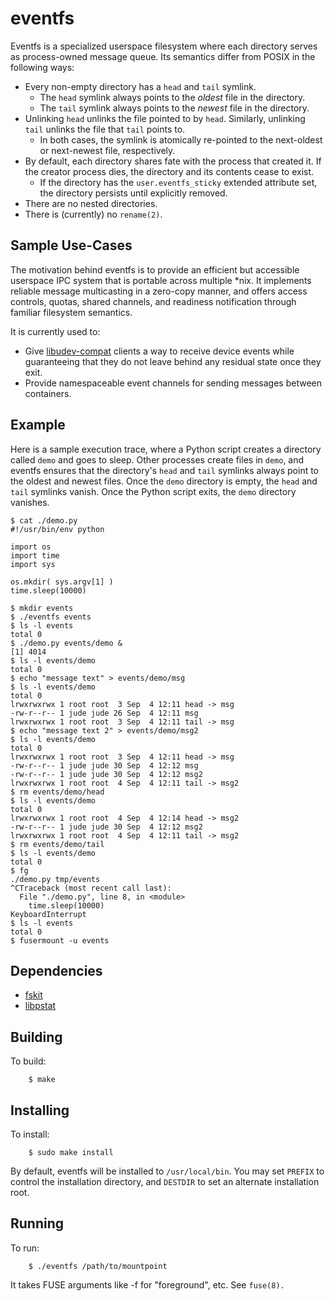 eventfs
=======

Eventfs is a specialized userspace filesystem where each directory serves as process-owned message queue.  Its semantics differ from POSIX in the following ways:

* Every non-empty directory has a `head` and `tail` symlink.
  * The `head` symlink always points to the *oldest* file in the directory.
  * The `tail` symlink always points to the *newest* file in the directory.
* Unlinking `head` unlinks the file pointed to by `head`.  Similarly, unlinking `tail` unlinks the file that `tail` points to.
  * In both cases, the symlink is atomically re-pointed to the next-oldest or next-newest file, respectively.
* By default, each directory shares fate with the process that created it.  If the creator process dies, the directory and its contents cease to exist.
  * If the directory has the `user.eventfs_sticky` extended attribute set, the directory persists until explicitly removed.
* There are no nested directories.
* There is (currently) no `rename(2)`.

Sample Use-Cases
----------------
The motivation behind eventfs is to provide an efficient but accessible userspace IPC system that is portable across multiple *nix.  It implements reliable message multicasting in a zero-copy manner, and offers access controls, quotas, shared channels, and readiness notification through familiar filesystem semantics.

It is currently used to:
* Give [libudev-compat](https://github.com/jcnelson/vdev) clients a way to receive device events while guaranteeing that they do not leave behind any residual state once they exit.
* Provide namespaceable event channels for sending messages between containers.

Example
-------

Here is a sample execution trace, where a Python script creates a directory called `demo` and goes to sleep.  Other processes create files in `demo`, and eventfs ensures that the directory's `head` and `tail` symlinks always point to the oldest and newest files.  Once the `demo` directory is empty, the `head` and `tail` symlinks vanish.  Once the Python script exits, the `demo` directory vanishes.

```
$ cat ./demo.py
#!/usr/bin/env python

import os
import time 
import sys

os.mkdir( sys.argv[1] )
time.sleep(10000)

$ mkdir events 
$ ./eventfs events
$ ls -l events
total 0
$ ./demo.py events/demo &
[1] 4014
$ ls -l events/demo
total 0
$ echo "message text" > events/demo/msg
$ ls -l events/demo 
total 0
lrwxrwxrwx 1 root root  3 Sep  4 12:11 head -> msg
-rw-r--r-- 1 jude jude 26 Sep  4 12:11 msg
lrwxrwxrwx 1 root root  3 Sep  4 12:11 tail -> msg
$ echo "message text 2" > events/demo/msg2
$ ls -l events/demo
total 0
lrwxrwxrwx 1 root root  3 Sep  4 12:11 head -> msg
-rw-r--r-- 1 jude jude 30 Sep  4 12:12 msg
-rw-r--r-- 1 jude jude 30 Sep  4 12:12 msg2
lrwxrwxrwx 1 root root  4 Sep  4 12:11 tail -> msg2
$ rm events/demo/head
$ ls -l events/demo 
total 0
lrwxrwxrwx 1 root root  4 Sep  4 12:14 head -> msg2
-rw-r--r-- 1 jude jude 30 Sep  4 12:12 msg2
lrwxrwxrwx 1 root root  4 Sep  4 12:11 tail -> msg2
$ rm events/demo/tail
$ ls -l events/demo
total 0
$ fg
./demo.py tmp/events
^CTraceback (most recent call last):
  File "./demo.py", line 8, in <module>
    time.sleep(10000)
KeyboardInterrupt
$ ls -l events
total 0
$ fusermount -u events
```

Dependencies
------------
* [fskit](https://github.com/jcnelson/fskit)
* [libpstat](https://github.com/jcnelson/libpstat)

Building
---------

To build:

        $ make

Installing
----------

To install:

        $ sudo make install

By default, eventfs will be installed to `/usr/local/bin`.  You may set `PREFIX` to control the installation directory, and `DESTDIR` to set an alternate installation root.

Running
-------

To run:

        $ ./eventfs /path/to/mountpoint

It takes FUSE arguments like -f for "foreground", etc.  See `fuse(8).`
